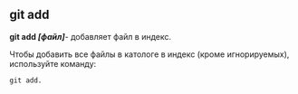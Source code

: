 ## git add

**git add *[файл]***- добавляет файл в индекс.

Чтобы добавить все файлы в катологе в индекс (кроме игнорируемых), используйте команду:

```bash=
git add.
```
